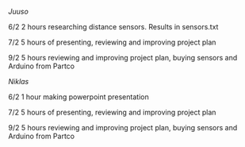_Juuso_

6/2 2 hours researching distance sensors. Results in sensors.txt

7/2 5 hours of presenting, reviewing and improving project plan

9/2 5 hours reviewing and improving project plan, buying sensors and Arduino from Partco

_Niklas_

6/2 1 hour making powerpoint presentation

7/2 5 hours of presenting, reviewing and improving project plan

9/2 5 hours reviewing and improving project plan, buying sensors and Arduino from Partco
